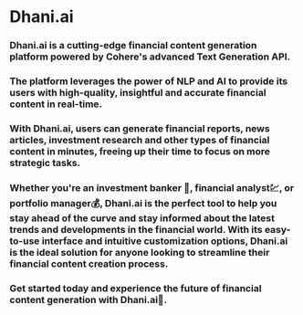 # Dhani.ai

### Dhani.ai is a cutting-edge financial content generation platform powered by Cohere's advanced Text Generation API. 
### The platform leverages the power of NLP and AI to provide its users with high-quality, insightful and accurate financial content in real-time.
### With Dhani.ai, users can generate financial reports, news articles, investment research and other types of financial content in minutes, freeing up their time to focus on more strategic tasks.
### Whether you're an investment banker 💼, financial analyst💹, or portfolio manager💰, Dhani.ai is the perfect tool to help you stay ahead of the curve and stay informed about the latest trends and developments in the financial world. With its easy-to-use interface and intuitive customization options, Dhani.ai is the ideal solution for anyone looking to streamline their financial content creation process. 
### Get started today and experience the future of financial content generation with Dhani.ai🚀.
